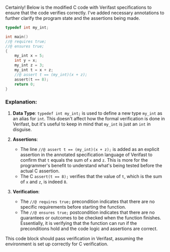Certainly! Below is the modified C code with Verifast specifications to ensure that the code verifies correctly. I've added necessary annotations to further clarify the program state and the assertions being made.

```c
typedef int my_int;

int main()
//@ requires true;
//@ ensures true;
{
    my_int x = 5;
    int y = x;
    my_int z = 3;
    my_int t = x + z;
    //@ assert t == (my_int)(x + z);
    assert(t == 8);
    return 0;
}
```

### Explanation:

1. **Data Type**: `typedef int my_int;` is used to define a new type `my_int` as an alias for `int`. This doesn't affect how the formal verification is done in Verifast, but it's useful to keep in mind that `my_int` is just an `int` in disguise.

2. **Assertions**: 
   - The line `//@ assert t == (my_int)(x + z);` is added as an explicit assertion in the annotated specification language of Verifast to confirm that `t` equals the sum of `x` and `z`. This is more for the programmer's benefit to understand what's being tested before the actual C assertion.
   - The C `assert(t == 8);` verifies that the value of `t`, which is the sum of `x` and `z`, is indeed `8`.

3. **Verification**:
   - The `//@ requires true;` precondition indicates that there are no specific requirements before starting the function. 
   - The `//@ ensures true;` postcondition indicates that there are no guarantees or outcomes to be checked when the function finishes. Essentially, it is verifying that the function can run if the preconditions hold and the code logic and assertions are correct.

This code block should pass verification in Verifast, assuming the environment is set up correctly for C verification.
